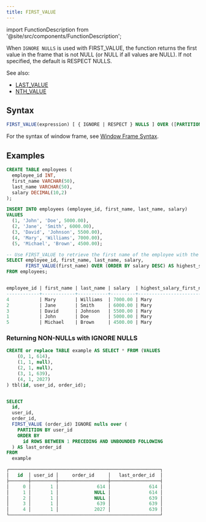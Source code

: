 ```yaml
---
title: FIRST_VALUE
---
```


import FunctionDescription from '@site/src/components/FunctionDescription';

<FunctionDescription description="Introduced: v1.2.568"/>

When `IGNORE NULLS` is used with FIRST_VALUE, the function returns the first value in the frame that is not NULL (or NULL if all values are NULL). If not specified, the default is RESPECT NULLS.

See also:

- [LAST_VALUE](last-value.md)
- [NTH_VALUE](nth-value.md)

## Syntax

```sql
FIRST_VALUE(expression) [ { IGNORE | RESPECT } NULLS ] OVER ([PARTITION BY partition_expression] ORDER BY order_expression [window_frame])
```

For the syntax of window frame, see [Window Frame Syntax](index.md#window-frame-syntax).

## Examples

```sql
CREATE TABLE employees (
  employee_id INT,
  first_name VARCHAR(50),
  last_name VARCHAR(50),
  salary DECIMAL(10,2)
);

INSERT INTO employees (employee_id, first_name, last_name, salary)
VALUES
  (1, 'John', 'Doe', 5000.00),
  (2, 'Jane', 'Smith', 6000.00),
  (3, 'David', 'Johnson', 5500.00),
  (4, 'Mary', 'Williams', 7000.00),
  (5, 'Michael', 'Brown', 4500.00);

-- Use FIRST_VALUE to retrieve the first name of the employee with the highest salary
SELECT employee_id, first_name, last_name, salary,
       FIRST_VALUE(first_name) OVER (ORDER BY salary DESC) AS highest_salary_first_name
FROM employees;


employee_id | first_name | last_name | salary  | highest_salary_first_name
------------+------------+-----------+---------+--------------------------
4           | Mary       | Williams  | 7000.00 | Mary
2           | Jane       | Smith     | 6000.00 | Mary
3           | David      | Johnson   | 5500.00 | Mary
1           | John       | Doe       | 5000.00 | Mary
5           | Michael    | Brown     | 4500.00 | Mary

```

### Returning NON-NULLs with IGNORE NULLS

```sql
CREATE or replace TABLE example AS SELECT * FROM (VALUES
	(0, 1, 614),
	(1, 1, null),
	(2, 1, null),
	(3, 1, 639),
	(4, 1, 2027)
) tbl(id, user_id, order_id);


SELECT
  id,
  user_id,
  order_id,
  FIRST_VALUE (order_id) IGNORE nulls over (
    PARTITION BY user_id
    ORDER BY
      id ROWS BETWEEN 1 PRECEDING AND UNBOUNDED FOLLOWING
  ) AS last_order_id
FROM
  example

┌───────────────────────────────────────────────────────┐
│   id  │ user_id │     order_id     │   last_order_id  │
├───────┼─────────┼──────────────────┼──────────────────┤
│     0 │       1 │              614 │              614 │
│     1 │       1 │             NULL │              614 │
│     2 │       1 │             NULL │              639 │
│     3 │       1 │              639 │              639 │
│     4 │       1 │             2027 │              639 │
└───────────────────────────────────────────────────────┘

```
